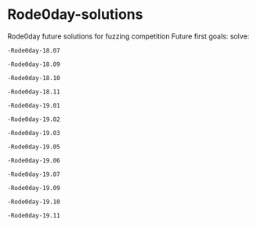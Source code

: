 # Rode0day-solutions
Rode0day future solutions for fuzzing competition
Future first goals:
  solve:
  
    -Rode0day-18.07
    
    -Rode0day-18.09
    
    -Rode0day-18.10
    
    -Rode0day-18.11
    
    -Rode0day-19.01
    
    -Rode0day-19.02
    
    -Rode0day-19.03
    
    -Rode0day-19.05
    
    -Rode0day-19.06
    
    -Rode0day-19.07
    
    -Rode0day-19.09
    
    -Rode0day-19.10
    
    -Rode0day-19.11
